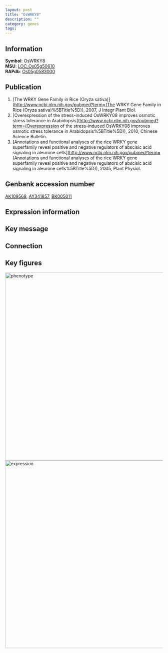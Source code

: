 ```yaml
---
layout: post
title: "OsWRKY8"
description: ""
category: genes
tags: 
---
```


## Information
__Symbol__: OsWRKY8  
__MSU__: [LOC_Os05g50610](http://rice.plantbiology.msu.edu/cgi-bin/ORF_infopage.cgi?orf=LOC_Os05g50610)  
__RAPdb__: [Os05g0583000](http://rapdb.dna.affrc.go.jp/viewer/gbrowse_details/irgsp1?name=Os05g0583000)  

## Publication
1. [The WRKY Gene Family in Rice (Oryza sativa)](http://www.ncbi.nlm.nih.gov/pubmed?term=(The WRKY Gene Family in Rice (Oryza sativa)%5BTitle%5D)), 2007, J Integr Plant Biol.
2. [Overexpression of the stress-induced OsWRKY08 improves osmotic stress tolerance in Arabidopsis](http://www.ncbi.nlm.nih.gov/pubmed?term=(Overexpression of the stress-induced OsWRKY08 improves osmotic stress tolerance in Arabidopsis%5BTitle%5D)), 2010, Chinese Science Bulletin.
3. [Annotations and functional analyses of the rice WRKY gene superfamily reveal positive and negative regulators of abscisic acid signaling in aleurone cells](http://www.ncbi.nlm.nih.gov/pubmed?term=(Annotations and functional analyses of the rice WRKY gene superfamily reveal positive and negative regulators of abscisic acid signaling in aleurone cells%5BTitle%5D)), 2005, Plant Physiol.

## Genbank accession number
[AK109568](http://www.ncbi.nlm.nih.gov/nuccore/AK109568), [AY341857](http://www.ncbi.nlm.nih.gov/nuccore/AY341857), [BK005011](http://www.ncbi.nlm.nih.gov/nuccore/BK005011)

## Expression information

## Key message

## Connection

## Key figures
<img src="http://ricencode.github.io/images/OsWRKY8.pheno.png" alt="phenotype"  style="width: 600px;"/>

<img src="http://ricencode.github.io/images/OsWRKY8.exp.png" alt="expression"  style="width: 600px;"/>


